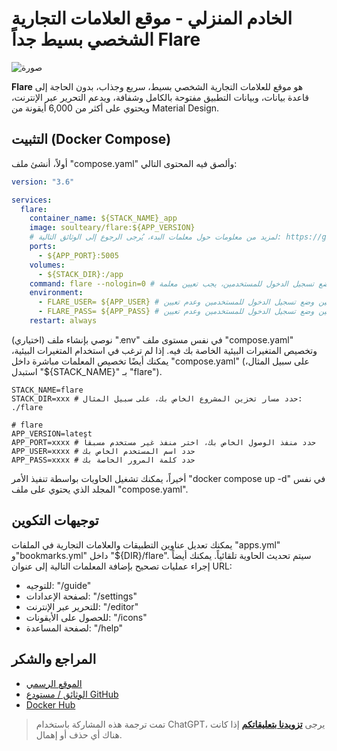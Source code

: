 # الخادم المنزلي - موقع العلامات التجارية الشخصي بسيط جداً Flare

![صورة](https://media.wiki-power.com/img/20230410170939.png)

**Flare** هو موقع للعلامات التجارية الشخصي بسيط، سريع وجذاب، بدون الحاجة إلى قاعدة بيانات، وبيانات التطبيق مفتوحة بالكامل وشفافة، ويدعم التحرير عبر الإنترنت، ويحتوي على أكثر من 6,000 أيقونة من Material Design.

## التثبيت (Docker Compose)

أولاً، أنشئ ملف "compose.yaml" وألصق فيه المحتوى التالي:

```yaml title="compose.yaml"
version: "3.6"

services:
  flare:
    container_name: ${STACK_NAME}_app
    image: soulteary/flare:${APP_VERSION}
    # لمزيد من معلومات حول معلمات البدء، يُرجى الرجوع إلى الوثائق التالية: https://github.com/soulteary/docker-flare/blob/main/docs/advanced-startup.md
    ports:
      - ${APP_PORT}:5005
    volumes:
      - ${STACK_DIR}:/app
    command: flare --nologin=0 # لتمكين وضع تسجيل الدخول للمستخدمين، يجب تعيين معلمة "nologin" إلى "0" أولاً
    environment:
      - FLARE_USER= ${APP_USER} # في حالة تمكين وضع تسجيل الدخول للمستخدمين وعدم تعيين FLARE_USER، سيتم افتراض المستخدم كـ "flare"
      - FLARE_PASS= ${APP_PASS} # في حالة تمكين وضع تسجيل الدخول للمستخدمين وعدم تعيين FLARE_USER، سيتم إنشاء كلمة مرور افتراضية وعرضها في سجل بدء التطبيق
    restart: always
```

(اختياري) نوصي بإنشاء ملف ".env" في نفس مستوى ملف "compose.yaml" وتخصيص المتغيرات البيئية الخاصة بك فيه. إذا لم ترغب في استخدام المتغيرات البيئية، يمكنك أيضًا تخصيص المعلمات مباشرة داخل "compose.yaml" (على سبيل المثال، استبدل "${STACK_NAME}" بـ "flare").

```dotenv title=".env"
STACK_NAME=flare
STACK_DIR=xxx # حدد مسار تخزين المشروع الخاص بك، على سبيل المثال: ./flare

# flare
APP_VERSION=latest
APP_PORT=xxxx # حدد منفذ الوصول الخاص بك، اختر منفذ غير مستخدم مسبقاً
APP_USER=xxxx # حدد اسم المستخدم الخاص بك
APP_PASS=xxxx # حدد كلمة المرور الخاصة بك
```

أخيراً، يمكنك تشغيل الحاويات بواسطة تنفيذ الأمر "docker compose up -d" في نفس المجلد الذي يحتوي على ملف "compose.yaml".

## توجيهات التكوين

يمكنك تعديل عناوين التطبيقات والعلامات التجارية في الملفات "apps.yml" و"bookmarks.yml" داخل "${DIR}/flare". سيتم تحديث الحاوية تلقائياً. يمكنك أيضاً إجراء عمليات تصحيح بإضافة المعلمات التالية إلى عنوان URL:

- للتوجيه: "/guide"
- لصفحة الإعدادات: "/settings"
- للتحرير عبر الإنترنت: "/editor"
- للحصول على الأيقونات: "/icons"
- لصفحة المساعدة: "/help"

## المراجع والشكر

- [الموقع الرسمي](https://soulteary.com/2022/02/23/building-a-personal-bookmark-navigation-app-from-scratch-flare.html)
- [الوثائق / مستودع GitHub](https://github.com/soulteary/docker-flare)
- [Docker Hub](https://hub.docker.com/r/soulteary/flare/)

> تمت ترجمة هذه المشاركة باستخدام ChatGPT، يرجى [**تزويدنا بتعليقاتكم**](https://github.com/linyuxuanlin/Wiki_MkDocs/issues/new) إذا كانت هناك أي حذف أو إهمال.
